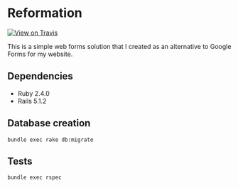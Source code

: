 # Reformation

[![View on Travis](https://travis-ci.org/saaineui/reformation.svg?branch=master)](https://travis-ci.org/saaineui/reformation)

This is a simple web forms solution that I created as an alternative to Google Forms for my website.

## Dependencies

* Ruby 2.4.0
* Rails 5.1.2

## Database creation

    bundle exec rake db:migrate

## Tests

    bundle exec rspec

